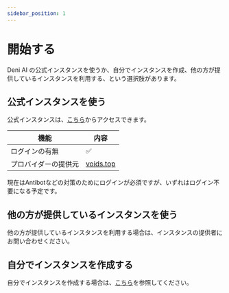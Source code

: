 ```yaml
---
sidebar_position: 1
---
```


# 開始する

Deni AI の公式インスタンスを使うか、自分でインスタンスを作成、他の方が提供しているインスタンスを利用する、という選択肢があります。

## 公式インスタンスを使う

公式インスタンスは、[こちら](https://deni-ai.vercel.app/)からアクセスできます。

| 機能                 | 内容                           |
| -------------------- | ------------------------------ |
| ログインの有無       | ✅                             |
| プロバイダーの提供元 | [voids.top](https://voids.top) |

現在はAntibotなどの対策のためにログインが必須ですが、いずれはログイン不要になる予定です。

## 他の方が提供しているインスタンスを使う

他の方が提供しているインスタンスを利用する場合は、インスタンスの提供者にお問い合わせください。

## 自分でインスタンスを作成する

自分でインスタンスを作成する場合は、[こちら](/setup-guide/create-a-instance)を参照してください。